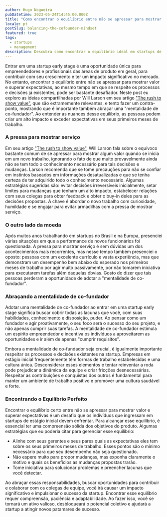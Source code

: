 ```yaml
---
author: Hugo Nogueira
pubDatetime: 2023-05-24T14:45:00.000Z
title: "Como encontrar o equilíbrio entre não se apressar para mostrar serviço e superar expectativas em startups early stage"
locale: pt
postSlug: balancing-the-cofounder-mindset
featured: true
tags:
  - startups
  - management
description: Descubra como encontrar o equilíbrio ideal em startups de estágio inicial, equilibrando a demonstração de valor, superação de expectativas e respeito aos processos existentes.
---
```


Entrar em uma startup early stage é uma oportunidade única para empreendedores e profissionais das áreas de produto em geral, para contribuir com seu crescimento e ter um impacto significativo no mercado. No entanto, encontrar o equilíbrio entre não se apressar para mostrar valor e superar expectativas, ao mesmo tempo em que se respeite os processos e decisões já existentes, pode ser bastante desafiador. Neste post eu exploro as ideias compartilhadas por Will Larson em seu artigo ["The rush to show value"](https://lethain.com/showing-value/), que são extramemente relevantes, e tento fazer um contra-ponto, mostrando que é importante também abraçar uma "mentalidade de co-fundador". Ao entender as nuances desse equilíbrio, as pessoas podem criar um alto impacto e exceder expectativas em seus primeiros meses de trabalho.

### A pressa para mostrar serviço

Em seu artigo ["The rush to show value"](https://lethain.com/showing-value/), Will Larson fala sobre o equívoco bastante comum de se apressar para mostrar algum valor quando se inicia em um novo trabalho, ignorando o fato de que muito provavelmente ainda não se tem todo o conhecimento necessário para tais decisões e mudanças. Larson recomenda que se tome precauções para não se confiar em instintos baseados em informações desatualizadas e que se tenha certeza de ter adquirido todo o conhecimento necessário. Algumas estratégias sugeridas são: evitar decisões irreversíveis inicialmente, setar limites para mudanças que tenham um alto impacto, estabelecer relações com seus colegas para obter feedback e obter o buy-in deles para as decisões propostas. A chave é abordar o novo trabalho com curiosidade, humildade e se engajar para evitar armadilhas com a pressa de mostrar serviço.

### O outro lado da moeda

Após muitos anos trabalhando em startups no Brasil e na Europa, presenciei várias situações em que a performance de novos funcionários foi questionada. A pressa para mostrar serviço é sem dúvidas um dos acontecimentos mais recorrentes, mas nesse tempo também presenciei o oposto: pessoas com um excelente currículo e vasta experiência, mas que demonstram um desempenho bem abaixo do esperado nos primeiros meses de trabalho por agir muito passivamente, por não tomarem iniciativa para executarem tarefas além daquelas óbvias. Gosto do dizer que tais pessoas perderam a oportunidade de adotar a "mentalidade de co-fundador".

### Abraçando a mentalidade de co-fundador

Adotar uma mentalidade de co-fundador ao entrar em uma startup early stage significa buscar cobrir todas as lacunas que você, com suas habilidades, conhecimento e disposição, puder. Ao pensar como um fundador e agir proativamente, o seu foco será o sucesso do seu projeto, e não apenas cumprir suas tarefas. A mentalidade de co-fundador estimula um espírito empreendedor e incentiva os indivíduos a aproveitarem as oportunidades e ir além de apenas "cumprir requisitos".

Embora a mentalidade de co-fundador seja crucial, é igualmente importante respeitar os processos e decisões existentes na startup. Empresas em estágio inicial frequentemente têm formas de trabalho estabelecidas e uma cultura única. Desconsiderar esses elementos e tentar reinventar a roda pode prejudicar a dinâmica da equipe e criar fricções desnecessárias. Respeitar as contribuições e conquistas dos outros é fundamental para manter um ambiente de trabalho positivo e promover uma cultura saudável e forte.

### Encontrando o Equilíbrio Perfeito

Encontrar o equilíbrio certo entre não se apressar para mostrar valor e superar expectativas é um desafio que os indivíduos que ingressam em startups de estágio inicial devem enfrentar. Para alcançar esse equilíbrio, é essencial ter uma compreensão sólida dos objetivos do produto. Algumas estratégias que eu poderia citar para gerenciar esse equilíbrio:

- Alinhe com seus gerentes e seus pares quais as expectativas eles tem sobre os seus primeiros meses de trabalho. Esses pontos são o mínimo necessário para que seu desempenho não seja questionado.
- Não espere muito para propor mudanças, mas exponha claramente o motivo e quais os benefícios as mudanças propostas trarão.
- Tome iniciativa para solucionar problemas e preencher lacunas que você detectar.

Ao abraçar essas responsabilidades, buscar oportunidades para contribuir e colaborar com os colegas de equipe, você irá causar um impacto significativo e impulsionar o sucesso da startup. Encontrar esse equilíbrio requer compreensão, paciência e adaptabilidade. Ao fazer isso, você se tornará um ativo valioso, desbloqueará o potencial coletivo e ajudará a startup a atingir novos patamares de sucesso.
